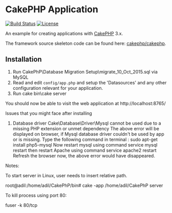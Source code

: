 # CakePHP Application

[![Build Status](https://api.travis-ci.org/cakephp/app.png)](https://travis-ci.org/cakephp/app)
[![License](https://poser.pugx.org/cakephp/app/license.svg)](https://packagist.org/packages/cakephp/app)

An example for creating applications with [CakePHP](http://cakephp.org) 3.x.

The framework source skeleton code can be found here: [cakephp/cakephp](https://github.com/cakephp/cakephp).

## Installation

1. Run CakePhP\Database Migration Setup\migrate_10_Oct_2015.sql via MySQL
2. Read and edit `config/app.php` and setup the 'Datasources' and any other
configuration relevant for your application.
3. Run cake bin\cake server

You should now be able to visit the web application at http://localhost:8765/

Issues that you might face after installing

1. Database driver Cake\Database\Driver\Mysql cannot be used due to a missing PHP
    extension or unmet dependency
    The above error will be displayed on browser, if Mysql database driver couldn't be used by app or
     is missing. Type the following command in terminal :
     sudo apt-get install php5-mysql
     Now restart mysql using command service mysql restart then restart Apache using command
     service apache2 restart
     Refresh the browser now, the above error would have disappeared.


Notes:

To start server in Linux, user needs to insert relative path.

root@adil:/home/adil/CakePhP/bin# cake -app /home/adil/CakePhP server


To kill process using port 80:

fuser -k 80/tcp
